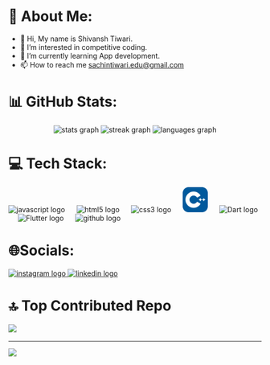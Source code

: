 
# 💫 About Me:
- 👋 Hi, My name is Shivansh Tiwari.
- 👀 I’m interested in competitive coding.
- 🌱 I’m currently learning App development.
- 📫 How to reach me sachintiwari.edu@gmail.com


# 📊 GitHub Stats:
<div align="center">
  <img src="https://github-readme-stats.vercel.app/api?username=shivanshtiwari2005&hide_title=false&hide_rank=false&show_icons=true&include_all_commits=true&count_private=true&disable_animations=false&theme=dracula&locale=en&hide_border=false" height="200" alt="stats graph"  />
  <img src="https://streak-stats.demolab.com?user=shivanshtiwari2005&locale=en&mode=daily&theme=dracula&hide_border=false&border_radius=5" height="200" alt="streak graph"  />
  <img src="https://github-readme-stats.vercel.app/api/top-langs?username=shivanshtiwari2005&locale=en&hide_title=false&layout=compact&card_width=320&langs_count=5&theme=dracula&hide_border=false" height="200" alt="languages graph"  />
</div>

# 💻 Tech Stack:
<div align="left">
  <img src="https://cdn.simpleicons.org/javascript/F7DF1E" height="50" alt="javascript logo"  />
  <img width="15" />
<!--   <img src="https://cdn.jsdelivr.net/gh/devicons/devicon/icons/typescript/typescript-original.svg" height="50" alt="typescript logo"  />
  <img width="15" /> -->
<!--   <img src="https://cdn.jsdelivr.net/gh/devicons/devicon/icons/react/react-original.svg" height="30" alt="react logo"  />
  <img width="12" /> -->
  <img src="https://cdn.jsdelivr.net/gh/devicons/devicon/icons/html5/html5-original.svg" height="50" alt="html5 logo"  />
  <img width="15" />
  <img src="https://cdn.jsdelivr.net/gh/devicons/devicon/icons/css3/css3-original.svg" height="50" alt="css3 logo"  />
  <img width="15" />
  <img src="https://raw.githubusercontent.com/tandpfun/skill-icons/65dea6c4eaca7da319e552c09f4cf5a9a8dab2c8/icons/CPP.svg" height="50" alt="cpp logo"  />
  <img width="15" />
   <img src="https://cdn.simpleicons.org/dart/0175C2" height="50" alt="Dart logo" />
<img width="15" />
<img src="https://cdn.simpleicons.org/flutter/02569B" height="50" alt="Flutter logo" />
<img width="15" />
<!--   <img src="https://cdn.simpleicons.org/docker/2496ED" height="50" alt="docker logo"  />
  <img width="15" /> -->
<!--   <img src="https://skillicons.dev/icons?i=express" height="50" alt="express logo"  />
  <img width="15" /> -->
  <img src="https://img.shields.io/badge/GitHub-181717?logo=github&logoColor=white&style=for-the-badge" height="50" alt="github logo"  />
  <img width="15" />
<!--   <img src="https://cdn.simpleicons.org/mongodb/47A248" height="50" alt="mongodb logo"  />
  <img width="15" /> -->
<!--   <img src="https://cdn.simpleicons.org/mysql/4479A1" height="50" alt="mysql logo"  />
  <img width="15" /> -->
<!--   <img src="https://cdn.simpleicons.org/nginx/009639" height="50" alt="nginx logo"  />
  <img width="15" /> -->
<!--   <img src="https://cdn.simpleicons.org/npm/CB3837" height="50" alt="npm logo"  />
  <img width="15" /> -->
<!--   <img src="https://cdn.simpleicons.org/nodedotjs/339933" height="50" alt="nodejs logo"  />
  <img width="15" /> -->
<!--   <img src="https://cdn.simpleicons.org/postman/FF6C37" height="50" alt="postman logo"  />
  <img width="15" /> -->
<!--   <img src="https://cdn.simpleicons.org/postgresql/4169E1" height="50" alt="postgresql logo"  />
  <img width="15" /> -->
<!--   <img src="https://img.shields.io/badge/Socket.io-010101?logo=socketdotio&logoColor=white&style=for-the-badge" height="50" alt="socketio logo"  /> -->
  <img width="15" />
<!--   <img src="https://skillicons.dev/icons?i=aws" height="50" alt="amazonwebservices logo"  /> -->
</div>


# 🌐Socials:
<div align="left">
  <a href="https://www.instagram.com/_shivansh_tiwari01?igsh=MXBkOHFzZno2NDFjcw==" target="_blank">
    <img src="https://img.shields.io/static/v1?message=Instagram&logo=instagram&label=&color=E4405F&logoColor=white&labelColor=&style=for-the-badge" height="40" alt="instagram logo"  />
  </a>
  <a href="https://www.linkedin.com/in/shivansh-tiwari-21166b272?utm_source=share&utm_campaign=share_via&utm_content=profile&utm_medium=android_app" target="_blank">
    <img src="https://img.shields.io/static/v1?message=LinkedIn&logo=linkedin&label=&color=0077B5&logoColor=white&labelColor=&style=for-the-badge" height="40" alt="linkedin logo"  />
  </a>
</div>

<!---
# Github Activity Graph:
<div align="center">
  <img src="https://github-readme-activity-graph.vercel.app/graph?username=Pranjal190904&radius=16&theme=react&area=true&order=5" height="300" alt="activity-graph graph"  />
</div>
--->

# 🔝 Top Contributed Repo
![](https://github-contributor-stats.vercel.app/api?username=shivanshtiwari2005&limit=5&theme=dark&combine_all_yearly_contributions=true)

---

[![](https://visitcount.itsvg.in/api?id=shivanshtiwari2005&label=Profile%20Views&color=1&icon=1&pretty=true)](https://visitcount.itsvg.in)

<!---
Pranjal190904/Pranjal190904 is a ✨ special ✨ repository because its `README.md` (this file) appears on your GitHub profile.
You can click the Preview link to take a look at your changes.
--->
